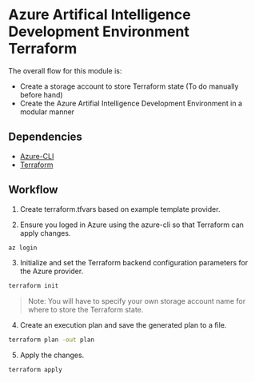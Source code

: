 # Azure Artifical Intelligence Development Environment Terraform

<!-- ![Alt text](docs/image.jpeg?raw=true) -->


The overall flow for this module is:

* Create a storage account to store Terraform state (To do manually before hand)
* Create the Azure Artifial Intelligence Development Environment in a modular manner

## Dependencies

* [Azure-CLI](https://docs.microsoft.com/en-us/cli/azure/install-azure-cli)
* [Terraform](https://www.terraform.io/downloads.html)

## Workflow

1. Create terraform.tfvars based on example template provider.

2. Ensure you loged in Azure using the azure-cli so that Terraform can apply changes.

```sh
az login
```

3. Initialize and set the Terraform backend configuration parameters for the Azure provider.

```sh
terraform init
```

> Note: You will have to specify your own storage account name for where to store the Terraform state.

4. Create an execution plan and save the generated plan to a file.

```sh
terraform plan -out plan
```

5. Apply the changes.

```sh
terraform apply
```